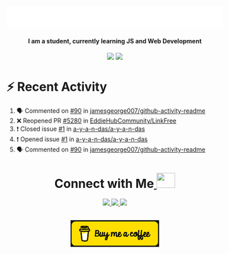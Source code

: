 
<a></a>
<div align="center">
	<br>
	<a href="https://github.com/a-y-a-n-das">
		 <img src="https://raw.githubusercontent.com/a-y-a-n-das/a-y-a-n-das/main/.github/workflows/hi.svg">
	</a>
	<br>
</div>


<h4 align="center">I am a student, currently learning JS and Web Development<h4>


<p align="center">
  <img width="48%" src="https://github-readme-stats.vercel.app/api?username=a-y-a-n-das&show_icons=true&theme=radical">
  <img width="51%" src="https://github-readme-streak-stats.herokuapp.com/?user=a-y-a-n-das&theme=radical">
</p>






# :zap: Recent Activity

<!--START_SECTION:activity-->
1. 🗣 Commented on [#90](https://github.com/jamesgeorge007/github-activity-readme/issues/90) in [jamesgeorge007/github-activity-readme](https://github.com/jamesgeorge007/github-activity-readme)
2. ❌ Reopened PR [#5280](https://github.com/EddieHubCommunity/LinkFree/pull/5280) in [EddieHubCommunity/LinkFree](https://github.com/EddieHubCommunity/LinkFree)
3. ❗️ Closed issue [#1](https://github.com/a-y-a-n-das/a-y-a-n-das/issues/1) in [a-y-a-n-das/a-y-a-n-das](https://github.com/a-y-a-n-das/a-y-a-n-das)
4. ❗️ Opened issue [#1](https://github.com/a-y-a-n-das/a-y-a-n-das/issues/1) in [a-y-a-n-das/a-y-a-n-das](https://github.com/a-y-a-n-das/a-y-a-n-das)
5. 🗣 Commented on [#90](https://github.com/jamesgeorge007/github-activity-readme/issues/90) in [jamesgeorge007/github-activity-readme](https://github.com/jamesgeorge007/github-activity-readme)
<!--END_SECTION:activity-->


<h1 align="center"> Connect with Me<a  href="https://github.com/a-y-a-n-das"> <img src="https://media.tenor.com/6ph1w40DrykAAAAj/handshake-joypixels.gif" height="35" width="43"></a></h1>
	
	
<p align="center">
<a href="https://ayan-das.hashnode.dev" target="_blank" rel="noreferrer"><img src="https://img.shields.io/badge/Hashnode-2962FF.svg?style=for-the-badge&logo=Hashnode&logoColor=white"/> </a> 
<a href="https://www.twitter.com/ayan_das_" target="_blank" rel="noreferrer"><img src="https://img.shields.io/badge/Twitter-1DA1F2.svg?style=for-the-badge&logo=Twitter&logoColor=white"/> </a>
<a href="https://www.linkedin.com/in/ayan-das-5b1738267" target="_blank" rel="noreferrer"><img src="https://img.shields.io/badge/LinkedIn-0A66C2.svg?style=for-the-badge&logo=LinkedIn&logoColor=white"/> </a> 
</p>

<br>
	<div align="center">
<a  href="https://www.buymeacoffee.com/ayandas"><img src="https://github.com/a-y-a-n-das/a-y-a-n-das/raw/main/.github/workflows/download.png"/></a>

</div>












